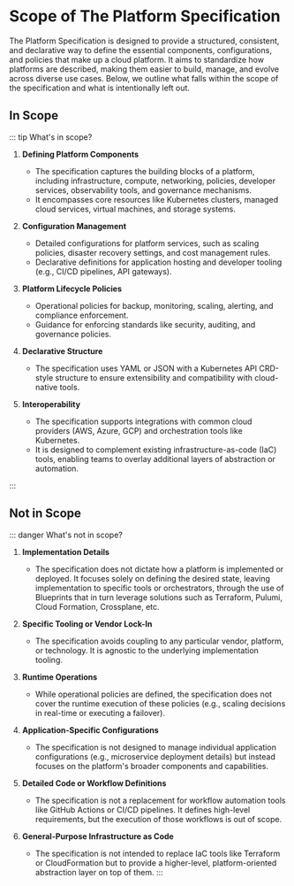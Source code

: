 # Scope of The Platform Specification

The Platform Specification is designed to provide a structured, consistent, and declarative way to define the essential components, configurations, and policies that make up a cloud platform. It aims to standardize how platforms are described, making them easier to build, manage, and evolve across diverse use cases. Below, we outline what falls within the scope of the specification and what is intentionally left out.

## **In Scope**

::: tip What's in scope?
1. **Defining Platform Components**
   - The specification captures the building blocks of a platform, including infrastructure, compute, networking, policies, developer services, observability tools, and governance mechanisms.
   - It encompasses core resources like Kubernetes clusters, managed cloud services, virtual machines, and storage systems.

2. **Configuration Management**
   - Detailed configurations for platform services, such as scaling policies, disaster recovery settings, and cost management rules.
   - Declarative definitions for application hosting and developer tooling (e.g., CI/CD pipelines, API gateways).

3. **Platform Lifecycle Policies**
   - Operational policies for backup, monitoring, scaling, alerting, and compliance enforcement.
   - Guidance for enforcing standards like security, auditing, and governance policies.

4. **Declarative Structure**
   - The specification uses YAML or JSON with a Kubernetes API CRD-style structure to ensure extensibility and compatibility with cloud-native tools.

5. **Interoperability**
   - The specification supports integrations with common cloud providers (AWS, Azure, GCP) and orchestration tools like Kubernetes.
   - It is designed to complement existing infrastructure-as-code (IaC) tools, enabling teams to overlay additional layers of abstraction or automation.

:::

## **Not in Scope**
::: danger What's not in scope?
1. **Implementation Details**
   - The specification does not dictate how a platform is implemented or deployed. It focuses solely on defining the desired state, leaving implementation to specific tools or orchestrators, through the use of Blueprints that in turn leverage solutions such as Terraform, Pulumi, Cloud Formation, Crossplane, etc.

2. **Specific Tooling or Vendor Lock-In**
   - The specification avoids coupling to any particular vendor, platform, or technology. It is agnostic to the underlying implementation tooling.

3. **Runtime Operations**
   - While operational policies are defined, the specification does not cover the runtime execution of these policies (e.g., scaling decisions in real-time or executing a failover).

4. **Application-Specific Configurations**
   - The specification is not designed to manage individual application configurations (e.g., microservice deployment details) but instead focuses on the platform's broader components and capabilities.

5. **Detailed Code or Workflow Definitions**
   - The specification is not a replacement for workflow automation tools like GitHub Actions or CI/CD pipelines. It defines high-level requirements, but the execution of those workflows is out of scope.

6. **General-Purpose Infrastructure as Code**
   - The specification is not intended to replace IaC tools like Terraform or CloudFormation but to provide a higher-level, platform-oriented abstraction layer on top of them.
:::
